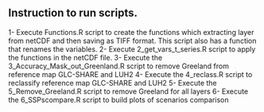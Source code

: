 ## Instruction to run scripts.

1- Execute Functions.R script to create the functions which extracting layer from netCDF and then saving as TIFF format. This script also has a function that renames the variables. 
2- Execute 2_get_vars_t_series.R script to apply the functions in the netCDF file.
3- Execute the 3_Accuracy_Mask_out_Greenland.R script to remove Greeland from reference map GLC-SHARE and LUH2
4- Execute the 4_reclass.R script to reclassify reference map GLC-SHARE and LUH2
5- Execute the 5_Remove_Greeland.R script to remove Greeland for all layers
6- Execute the 6_SSPscompare.R script to build plots of scenarios comparison
